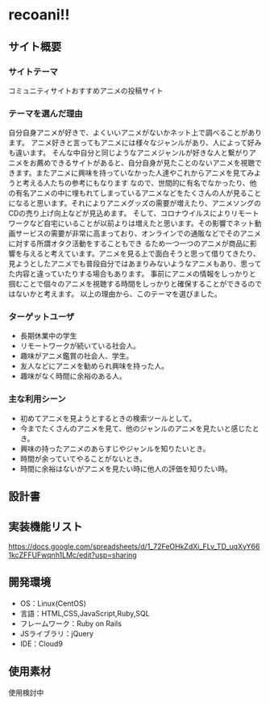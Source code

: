# recoani!!

## サイト概要
### サイトテーマ
コミュニティサイトおすすめアニメの投稿サイト
### テーマを選んだ理由

自分自身アニメが好きで、よくいいアニメがないかネット上で調べることがあります。
アニメ好きと言ってもアニメには様々なジャンルがあり、人によって好みも違います。
そんな中自分と同じようなアニメジャンルが好きな人と繋がりアニメをお薦めできるサイトがあると、自分自身が見たことのないアニメを視聴できます。またアニメに興味を持っていなかった人達やこれからアニメを見てみようと考える人たちの参考にもなります
なので、世間的に有名でなかったり、他の有名アニメの中に埋もれてしまっているアニメなどをたくさんの人が見ることになると思います。それによりアニメグッズの需要が増えたり、アニメソングのCDの売り上げ向上などが見込めます。
そして、コロナウイルスによりリモートワークなど自宅にいることが以前よりは増えたと思います。その影響でネット動画サービスの需要が非常に高まっており、オンラインでの通販などでそのアニメに対する所謂オタク活動をすることもでき
るため一つ一つのアニメが商品に影響を与えると考えています。アニメを見る上で面白そうと思って借りてきたり、見ようとしたアニメでも普段自分ではあまりみないようなアニメもあり、思ってた内容と違っていたりする場合もあります。
事前にアニメの情報をしっかりと掴むことで個々のアニメを視聴する時間をしっかりと確保することができるのではないかと考えます。
以上の理由から、このテーマを選びました。
### ターゲットユーザ
- 長期休業中の学生
- リモートワークが続いている社会人。
- 趣味がアニメ鑑賞の社会人、学生。
- 友人などにアニメを勧められ興味を持った人。
- 趣味がなく時間に余裕のある人。

### 主な利用シーン
- 初めてアニメを見ようとするときの検索ツールとして。
- 今までたくさんのアニメを見て、他のジャンルのアニメを見たいと感じたとき。
- 興味の持ったアニメのあらすじやジャンルを知りたいとき。
- 時間が余っていてやることがないとき。
- 時間に余裕はないがアニメを見たい時に他人の評価を知りたい時。
## 設計書

## 実装機能リスト
https://docs.google.com/spreadsheets/d/1_72FeOHkZdXi_FLv_TD_uqXyY661kcZFFUFwqnh1LMc/edit?usp=sharing

## 開発環境
- OS：Linux(CentOS)
- 言語：HTML,CSS,JavaScript,Ruby,SQL
- フレームワーク：Ruby on Rails
- JSライブラリ：jQuery
- IDE：Cloud9

## 使用素材
使用検討中
